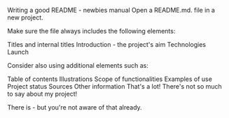 Writing a good README - newbies manual
Open a README.md. file in a new project.

Make sure the file always includes the following elements:

Titles and internal titles
Introduction - the project's aim
Technologies
Launch

Consider also using additional elements such as: 

Table of contents
Illustrations
Scope of functionalities 
Examples of use
Project status 
Sources
Other information
That's a lot! There's not so much to say about my project!

There is - but you're not aware of that already. 
